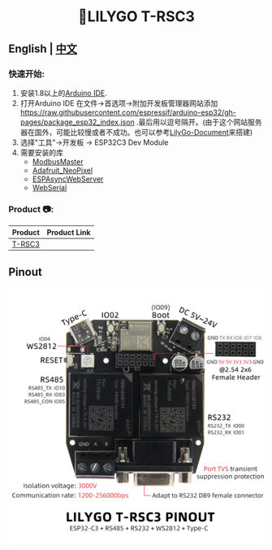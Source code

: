 <h1 align = "center">🌟LILYGO T-RSC3</h1>

## **English | [中文](./README_CN.MD)**


<h3 align = "left">快速开始:</h3>

1. 安装1.8以上的[Arduino IDE](http://www.arduino.cc/en/main/software).
2. 打开Arduino IDE 在文件->首选项->附加开发板管理器网站添加 https://raw.githubusercontent.com/espressif/arduino-esp32/gh-pages/package_esp32_index.json .最后用以逗号隔开。(由于这个网站服务器在国外，可能比较慢或者不成功。也可以参考[LilyGo-Document](https://github.com/Xinyuan-LilyGO/LilyGo-Document)来搭建)
3. 选择"工具"->开发板 -> ESP32C3 Dev Module
5. 需要安装的库
     - [ModbusMaster](https://github.com/4-20ma/ModbusMaster)
     - [Adafruit_NeoPixel](https://github.com/adafruit/Adafruit_NeoPixel)
     - [ESPAsyncWebServer](https://github.com/me-no-dev/ESPAsyncWebServer)
     - [WebSerial](https://github.com/ayushsharma82/WebSerial)

<h3 align = "left">Product 📷:</h3>

|  Product   | Product  Link |
| :--------: | :-----------: |
| [T-RSC3]() |               |

## Pinout
![](image/T-RSC3.jpg)

